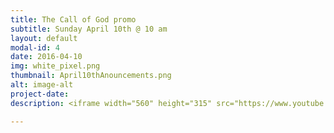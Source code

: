 ```yaml
---
title: The Call of God promo
subtitle: Sunday April 10th @ 10 am
layout: default
modal-id: 4
date: 2016-04-10
img: white_pixel.png
thumbnail: April10thAnouncements.png
alt: image-alt
project-date:
description: <iframe width="560" height="315" src="https://www.youtube.com/embed/746Ze2VP0Cw" frameborder="0" allowfullscreen></iframe>

---
```

